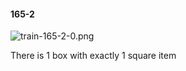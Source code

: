 #### 165-2
![train-165-2-0.png](https://github.com/lil-lab/nlvr/raw/master/nlvr/train/images/10/train-165-2-0.png "train-165-2-0.png")

There is 1 box with exactly 1 square item